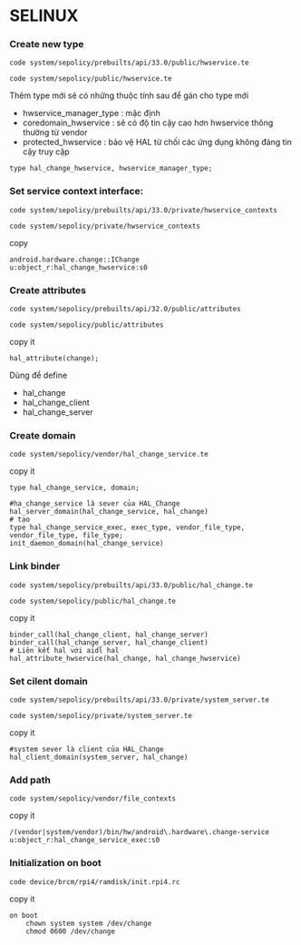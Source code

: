# SELINUX
### Create new type
```
code system/sepolicy/prebuilts/api/33.0/public/hwservice.te
```
```
code system/sepolicy/public/hwservice.te
```
Thêm type mới sẽ có những thuộc tính sau để gán cho type mới 

+ hwservice_manager_type : mặc định
+ coredomain_hwservice : sẽ có độ tin cậy cao hơn hwservice thông thường từ vendor
+ protected_hwservice : bảo vệ HAL từ chối các ứng dụng không đáng tin cậy truy cập 

```
type hal_change_hwservice, hwservice_manager_type;
```

### Set service context interface:
```
code system/sepolicy/prebuilts/api/33.0/private/hwservice_contexts
```
```
code system/sepolicy/private/hwservice_contexts
```
copy
```
android.hardware.change::IChange                         u:object_r:hal_change_hwservice:s0
```

### Create attributes
```
code system/sepolicy/prebuilts/api/32.0/public/attributes
```
```
code system/sepolicy/public/attributes
```
copy it 
```
hal_attribute(change);
```
Dùng để define 
+ hal_change
+ hal_change_client
+ hal_change_server


### Create domain
```
code system/sepolicy/vendor/hal_change_service.te
```
copy it
```
type hal_change_service, domain;

#ha_change_service là sever của HAL_Change
hal_server_domain(hal_change_service, hal_change)
# tạo 
type hal_change_service_exec, exec_type, vendor_file_type, vendor_file_type, file_type;
init_daemon_domain(hal_change_service)
```


### Link binder
```
code system/sepolicy/prebuilts/api/33.0/public/hal_change.te
```
```
code system/sepolicy/public/hal_change.te
```
copy it 
```
binder_call(hal_change_client, hal_change_server)
binder_call(hal_change_server, hal_change_client)
# Liên kết hal với aidl hal
hal_attribute_hwservice(hal_change, hal_change_hwservice) 
```

### Set cilent domain
```
code system/sepolicy/prebuilts/api/33.0/private/system_server.te
```
```
code system/sepolicy/private/system_server.te
```
copy it 
```
#system sever là client của HAL_Change
hal_client_domain(system_server, hal_change)
```

### Add path
```
code system/sepolicy/vendor/file_contexts
```
copy it
```
/(vendor|system/vendor)/bin/hw/android\.hardware\.change-service u:object_r:hal_change_service_exec:s0
```

### Initialization on boot
```
code device/brcm/rpi4/ramdisk/init.rpi4.rc
```
copy it
```
on boot
    chown system system /dev/change
    chmod 0600 /dev/change
```
